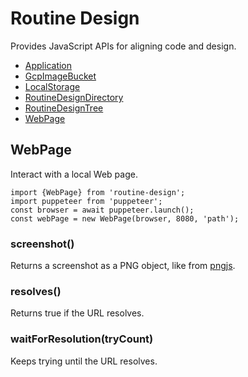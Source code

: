 # Routine Design

Provides JavaScript APIs for aligning code and design.

* [Application](./application/README.md)
* [GcpImageBucket](./gcp-image-bucket/README.md)
* [LocalStorage](./local-storage/README.md)
* [RoutineDesignDirectory](./routine-design-directory/README.md)
* [RoutineDesignTree](./routine-design-tree/README.md)
* [WebPage](#webpage)

## WebPage

Interact with a local Web page.

```
import {WebPage} from 'routine-design';
import puppeteer from 'puppeteer';
const browser = await puppeteer.launch();
const webPage = new WebPage(browser, 8080, 'path');
```

### screenshot()

Returns a screenshot as a PNG object, like from [pngjs](https://www.npmjs.com/package/pngjs).

### resolves()

Returns true if the URL resolves.

### waitForResolution(tryCount)

Keeps trying until the URL resolves. 
